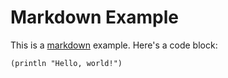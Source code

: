 # Markdown Example #

This is a [markdown][0] example. Here's a code block:

    (println "Hello, world!")

[0]: http://daringfireball.net/projects/markdown/syntax

